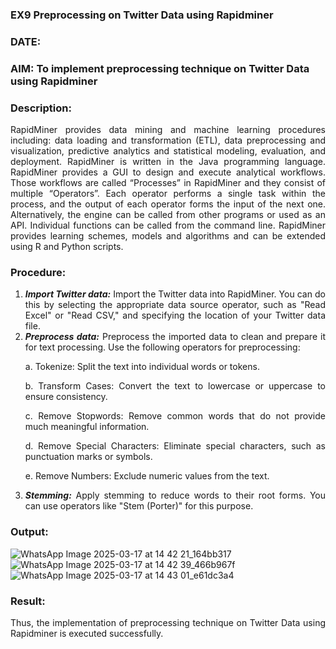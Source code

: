 ### EX9 Preprocessing on Twitter Data using Rapidminer
### DATE: 
### AIM: To implement preprocessing technique on Twitter Data using Rapidminer
### Description: 
<div align = "justify">
RapidMiner provides data mining and machine learning procedures including: data loading and transformation (ETL), data preprocessing and visualization, 
predictive analytics and statistical modeling, evaluation, and deployment. RapidMiner is written in the Java programming language. 
RapidMiner provides a GUI to design and execute analytical workflows. Those workflows are called “Processes” in RapidMiner and they consist of multiple “Operators”. 
Each operator performs a single task within the process, and the output of each operator forms the input of the next one. Alternatively, the engine can be called from 
other programs or used as an API. Individual functions can be called from the command line. 
RapidMiner provides learning schemes, models and algorithms and can be extended using R and Python scripts.

### Procedure:
1) ***Import Twitter data:*** Import the Twitter data into RapidMiner. You can do this by selecting the appropriate
data source operator, such as "Read Excel" or "Read CSV," and specifying the location of your Twitter data
file.
2) ***Preprocess data:*** Preprocess the imported data to clean and prepare it for text processing. Use the following
operators for preprocessing:
    <p>a. Tokenize: Split the text into individual words or tokens.
    <p>b. Transform Cases: Convert the text to lowercase or uppercase to ensure consistency.
    <p>c. Remove Stopwords: Remove common words that do not provide much meaningful information.
    <p>d. Remove Special Characters: Eliminate special characters, such as punctuation marks or symbols.
    <p>e. Remove Numbers: Exclude numeric values from the text.
3) ***Stemming:*** Apply stemming to reduce words to their root forms. You can use operators like "Stem (Porter)"
for this purpose.


### Output:
![WhatsApp Image 2025-03-17 at 14 42 21_164bb317](https://github.com/user-attachments/assets/16fe6e42-64b1-4d87-a254-96e9d81dab4f)
![WhatsApp Image 2025-03-17 at 14 42 39_466b967f](https://github.com/user-attachments/assets/1abd37de-c1b2-4772-9113-bd2ff10642f0)
![WhatsApp Image 2025-03-17 at 14 43 01_e61dc3a4](https://github.com/user-attachments/assets/d280bca9-9798-4530-adcf-ec21237299e6)

### Result:
Thus, the implementation of preprocessing technique on Twitter Data using Rapidminer is executed successfully.
